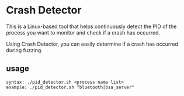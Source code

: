 # Crash Detector
This is a Linux-based tool that helps continuously detect the PID of the process you want to monitor and check if a crash has occurred.

Using Crash Detector, you can easily determine if a crash has occurred during fuzzing.

## usage
```
syntax: ./pid_detector.sh <process name list>
example: ./pid_detector.sh "bluetooth|bsa_server"
```
